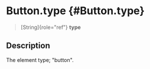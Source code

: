 Button.type {#Button.type}
===========

> [String]{role="ref"} **type**

Description
-----------

The element type; \"button\".
